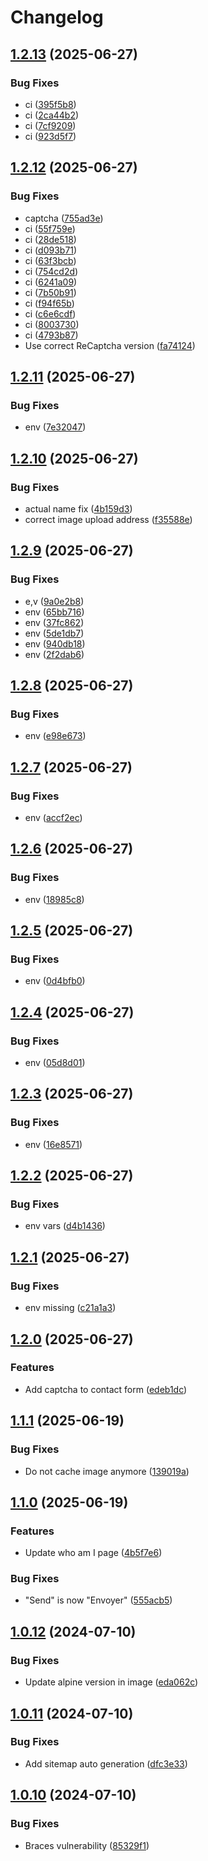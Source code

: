 # Changelog

## [1.2.13](https://github.com/Ranoth/Portfolio-Svelte/compare/v1.2.12...v1.2.13) (2025-06-27)


### Bug Fixes

* ci ([395f5b8](https://github.com/Ranoth/Portfolio-Svelte/commit/395f5b835dbeea6f0076af0a9c52390b393bdb65))
* ci ([2ca44b2](https://github.com/Ranoth/Portfolio-Svelte/commit/2ca44b2c7baa56229fdf020b97ab23ff61d1cf4a))
* ci ([7cf9209](https://github.com/Ranoth/Portfolio-Svelte/commit/7cf92091dd5aaac1926ff2bd591fcea50cc64118))
* ci ([923d5f7](https://github.com/Ranoth/Portfolio-Svelte/commit/923d5f76f24c3ab23ac006c73407f4c7850dddae))

## [1.2.12](https://github.com/Ranoth/Portfolio-Svelte/compare/v1.2.11...v1.2.12) (2025-06-27)


### Bug Fixes

* captcha ([755ad3e](https://github.com/Ranoth/Portfolio-Svelte/commit/755ad3ecec38db0478029fb0059384796db932e2))
* ci ([55f759e](https://github.com/Ranoth/Portfolio-Svelte/commit/55f759ea4a2a4475de382964b98975b3d4f7e39a))
* ci ([28de518](https://github.com/Ranoth/Portfolio-Svelte/commit/28de518a06da0f9e4b66663925dfeafa9a76a7d1))
* ci ([d093b71](https://github.com/Ranoth/Portfolio-Svelte/commit/d093b71f8fe98991f5d3d20b231eae9632000f7f))
* ci ([63f3bcb](https://github.com/Ranoth/Portfolio-Svelte/commit/63f3bcb3833003c0ba9dc8290b0354da0d2f8ee5))
* ci ([754cd2d](https://github.com/Ranoth/Portfolio-Svelte/commit/754cd2dd93f739f2e13db956d0e26cdb5afb1d3f))
* ci ([6241a09](https://github.com/Ranoth/Portfolio-Svelte/commit/6241a09b77989f34f08d69cd92cda301af475e76))
* ci ([7b50b91](https://github.com/Ranoth/Portfolio-Svelte/commit/7b50b91b2f86f471c6bd5cc50cd20440ec3ca4e4))
* ci ([f94f65b](https://github.com/Ranoth/Portfolio-Svelte/commit/f94f65b632f14b9f2c6b795799c41b80d7a0da95))
* ci ([c6e6cdf](https://github.com/Ranoth/Portfolio-Svelte/commit/c6e6cdf7902fb203caf7eb6997625700041e71cd))
* ci ([8003730](https://github.com/Ranoth/Portfolio-Svelte/commit/800373053a42f0ca609d1bd5712f5ff17781ec2b))
* ci ([4793b87](https://github.com/Ranoth/Portfolio-Svelte/commit/4793b8771b5bcce106b32bc9d447bf0dcd68c125))
* Use correct ReCaptcha version ([fa74124](https://github.com/Ranoth/Portfolio-Svelte/commit/fa741248cc8e93c0d1074864441d15a09e8d98c0))

## [1.2.11](https://github.com/Ranoth/Portfolio-Svelte/compare/v1.2.10...v1.2.11) (2025-06-27)


### Bug Fixes

* env ([7e32047](https://github.com/Ranoth/Portfolio-Svelte/commit/7e3204744d9a47b1f584a8753eafbc2ada41bbe2))

## [1.2.10](https://github.com/Ranoth/Portfolio-Svelte/compare/v1.2.9...v1.2.10) (2025-06-27)


### Bug Fixes

* actual name fix ([4b159d3](https://github.com/Ranoth/Portfolio-Svelte/commit/4b159d36f91ffc62b618f264f4c947dafbf35c70))
* correct image upload address ([f35588e](https://github.com/Ranoth/Portfolio-Svelte/commit/f35588e4ed9ddc45e31b4bf9db23735d1ea40b22))

## [1.2.9](https://github.com/Ranoth/Portfolio-Svelte/compare/v1.2.8...v1.2.9) (2025-06-27)


### Bug Fixes

* e,v ([9a0e2b8](https://github.com/Ranoth/Portfolio-Svelte/commit/9a0e2b8250fb0569da78f3b9a13a0dd8427e9b1f))
* env ([65bb716](https://github.com/Ranoth/Portfolio-Svelte/commit/65bb7161615938d29b482e0665e4896803dfc28b))
* env ([37fc862](https://github.com/Ranoth/Portfolio-Svelte/commit/37fc862e4efed30c1ec3e9b07872b17f63aa8278))
* env ([5de1db7](https://github.com/Ranoth/Portfolio-Svelte/commit/5de1db75a4cc78cbd91acaf0f99cdf7667041b16))
* env ([940db18](https://github.com/Ranoth/Portfolio-Svelte/commit/940db18959ec0d4d5b87645ab83f019a9e2bd994))
* env ([2f2dab6](https://github.com/Ranoth/Portfolio-Svelte/commit/2f2dab6f5641aee6e75dd9acb089b44d06c4a02a))

## [1.2.8](https://github.com/Ranoth/Portfolio-Svelte/compare/v1.2.7...v1.2.8) (2025-06-27)


### Bug Fixes

* env ([e98e673](https://github.com/Ranoth/Portfolio-Svelte/commit/e98e673d0c255b3a6e3f505650fee3e70b2e1cc7))

## [1.2.7](https://github.com/Ranoth/Portfolio-Svelte/compare/v1.2.6...v1.2.7) (2025-06-27)


### Bug Fixes

* env ([accf2ec](https://github.com/Ranoth/Portfolio-Svelte/commit/accf2ec4f690e909952a079f044eca7a1b09e06c))

## [1.2.6](https://github.com/Ranoth/Portfolio-Svelte/compare/v1.2.5...v1.2.6) (2025-06-27)


### Bug Fixes

* env ([18985c8](https://github.com/Ranoth/Portfolio-Svelte/commit/18985c8a0b699ad5ffae5f05aa670e537073abe4))

## [1.2.5](https://github.com/Ranoth/Portfolio-Svelte/compare/v1.2.4...v1.2.5) (2025-06-27)


### Bug Fixes

* env ([0d4bfb0](https://github.com/Ranoth/Portfolio-Svelte/commit/0d4bfb07b713ed28b579fa91ac942e94733062f9))

## [1.2.4](https://github.com/Ranoth/Portfolio-Svelte/compare/v1.2.3...v1.2.4) (2025-06-27)


### Bug Fixes

* env ([05d8d01](https://github.com/Ranoth/Portfolio-Svelte/commit/05d8d015fccb56604ed629a234a400f1984e16bf))

## [1.2.3](https://github.com/Ranoth/Portfolio-Svelte/compare/v1.2.2...v1.2.3) (2025-06-27)


### Bug Fixes

* env ([16e8571](https://github.com/Ranoth/Portfolio-Svelte/commit/16e8571839fb9b245a356b1bff9c308ba8fb01c2))

## [1.2.2](https://github.com/Ranoth/Portfolio-Svelte/compare/v1.2.1...v1.2.2) (2025-06-27)


### Bug Fixes

* env vars ([d4b1436](https://github.com/Ranoth/Portfolio-Svelte/commit/d4b1436a3ba5624ca776b2d8d02f4b0b4acfcd52))

## [1.2.1](https://github.com/Ranoth/Portfolio-Svelte/compare/v1.2.0...v1.2.1) (2025-06-27)


### Bug Fixes

* env missing ([c21a1a3](https://github.com/Ranoth/Portfolio-Svelte/commit/c21a1a3e4698c2be141d42e95dcc70e0a72c9c7b))

## [1.2.0](https://github.com/Ranoth/Portfolio-Svelte/compare/v1.1.1...v1.2.0) (2025-06-27)


### Features

* Add captcha to contact form ([edeb1dc](https://github.com/Ranoth/Portfolio-Svelte/commit/edeb1dcffb00d3c2dea470089445b99c9864f4e2))

## [1.1.1](https://github.com/Ranoth/Portfolio-Svelte/compare/v1.1.0...v1.1.1) (2025-06-19)


### Bug Fixes

* Do not cache image anymore ([139019a](https://github.com/Ranoth/Portfolio-Svelte/commit/139019a0d2a3a959ef2ce844be8be6d92997e229))

## [1.1.0](https://github.com/Ranoth/Portfolio-Svelte/compare/v1.0.12...v1.1.0) (2025-06-19)


### Features

* Update who am I page ([4b5f7e6](https://github.com/Ranoth/Portfolio-Svelte/commit/4b5f7e641ed1f4db961af209e6a64c50c35c9ea9))


### Bug Fixes

* "Send" is now "Envoyer" ([555acb5](https://github.com/Ranoth/Portfolio-Svelte/commit/555acb55a70958e3e5abee37e5b9253e2eb52335))

## [1.0.12](https://github.com/Ranoth/Portfolio-Svelte/compare/v1.0.11...v1.0.12) (2024-07-10)


### Bug Fixes

* Update alpine version in image ([eda062c](https://github.com/Ranoth/Portfolio-Svelte/commit/eda062c50f1552f50cc790c0c28b0ed4635f1460))

## [1.0.11](https://github.com/Ranoth/Portfolio-Svelte/compare/v1.0.10...v1.0.11) (2024-07-10)


### Bug Fixes

* Add sitemap auto generation ([dfc3e33](https://github.com/Ranoth/Portfolio-Svelte/commit/dfc3e334a9556e54d7b5805b6ccb8088f9645e12))

## [1.0.10](https://github.com/Ranoth/Portfolio-Svelte/compare/v1.0.9...v1.0.10) (2024-07-10)


### Bug Fixes

* Braces vulnerability ([85329f1](https://github.com/Ranoth/Portfolio-Svelte/commit/85329f149c6cfe7ce47c5d2e259eee73246bd37f))
